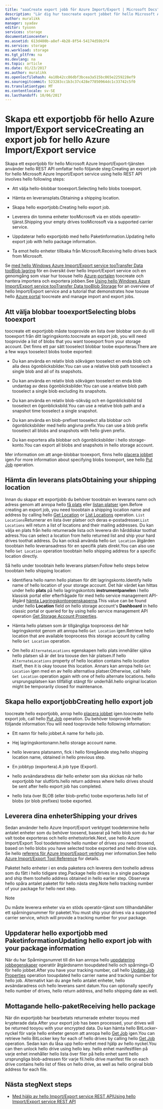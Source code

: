 ```yaml
---
title: "aaaCreate export jobb för Azure Import/Export | Microsoft Docs"
description: "Lär dig hur toocreate export jobbet för hello Microsoft Azure Import/Export service."
author: muralikk
manager: syadav
editor: tysonn
services: storage
documentationcenter: 
ms.assetid: 613d480b-a8ef-4b28-8f54-54174d59b3f4
ms.service: storage
ms.workload: storage
ms.tgt_pltfrm: na
ms.devlang: na
ms.topic: article
ms.date: 01/23/2017
ms.author: muralikk
ms.openlocfilehash: 4a10b42cc86dbf3bcea3a515bc065e2259228ef9
ms.sourcegitcommit: 523283cc1b3c37c428e77850964dc1c33742c5f0
ms.translationtype: MT
ms.contentlocale: sv-SE
ms.lasthandoff: 10/06/2017
---
```

# <a name="creating-an-export-job-for-hello-azure-importexport-service"></a><span data-ttu-id="fb4b7-103">Skapa ett exportjobb för hello Azure Import/Export service</span><span class="sxs-lookup"><span data-stu-id="fb4b7-103">Creating an export job for hello Azure Import/Export service</span></span>
<span data-ttu-id="fb4b7-104">Skapa ett exportjobb för hello Microsoft Azure Import/Export-tjänsten använder hello REST API omfattar hello följande steg:</span><span class="sxs-lookup"><span data-stu-id="fb4b7-104">Creating an export job for hello Microsoft Azure Import/Export service using hello REST API involves hello following steps:</span></span>

-   <span data-ttu-id="fb4b7-105">Att välja hello-blobbar tooexport.</span><span class="sxs-lookup"><span data-stu-id="fb4b7-105">Selecting hello blobs tooexport.</span></span>

-   <span data-ttu-id="fb4b7-106">Hämta en leveransplats.</span><span class="sxs-lookup"><span data-stu-id="fb4b7-106">Obtaining a shipping location.</span></span>

-   <span data-ttu-id="fb4b7-107">Skapa hello exportjobb.</span><span class="sxs-lookup"><span data-stu-id="fb4b7-107">Creating hello export job.</span></span>

-   <span data-ttu-id="fb4b7-108">Leverera din tomma enheter tooMicrosoft via en stöds operatör-tjänst.</span><span class="sxs-lookup"><span data-stu-id="fb4b7-108">Shipping your empty drives tooMicrosoft via a supported carrier service.</span></span>

-   <span data-ttu-id="fb4b7-109">Uppdaterar hello exportjobb med hello Paketinformation.</span><span class="sxs-lookup"><span data-stu-id="fb4b7-109">Updating hello export job with hello package information.</span></span>

-   <span data-ttu-id="fb4b7-110">Ta emot hello enheter tillbaka från Microsoft.</span><span class="sxs-lookup"><span data-stu-id="fb4b7-110">Receiving hello drives back from Microsoft.</span></span>

 <span data-ttu-id="fb4b7-111">Se [med hello Windows Azure Import/Export service tooTransfer Data tooBlob lagring](storage-import-export-service.md) för en översikt över hello Import/Export service och en genomgång som visar hur toouse hello [Azure-portalen](https://portal.azure.com/) toocreate och hantera importera och exportera jobben.</span><span class="sxs-lookup"><span data-stu-id="fb4b7-111">See [Using hello Windows Azure Import/Export service tooTransfer Data tooBlob Storage](storage-import-export-service.md) for an overview of hello Import/Export service and a tutorial that demonstrates how toouse hello [Azure portal](https://portal.azure.com/) toocreate and manage import and export jobs.</span></span>

## <a name="selecting-blobs-tooexport"></a><span data-ttu-id="fb4b7-112">Att välja blobbar tooexport</span><span class="sxs-lookup"><span data-stu-id="fb4b7-112">Selecting blobs tooexport</span></span>
 <span data-ttu-id="fb4b7-113">toocreate ett exportjobb måste tooprovide en lista över blobbar som du vill tooexport från ditt lagringskonto.</span><span class="sxs-lookup"><span data-stu-id="fb4b7-113">toocreate an export job, you will need tooprovide a list of blobs that you want tooexport from your storage account.</span></span> <span data-ttu-id="fb4b7-114">Det finns ett par sätt tooselect blobbar toobe exporteras:</span><span class="sxs-lookup"><span data-stu-id="fb4b7-114">There are a few ways tooselect blobs toobe exported:</span></span>

-   <span data-ttu-id="fb4b7-115">Du kan använda en relativ blob sökvägen tooselect en enda blob och alla dess ögonblicksbilder.</span><span class="sxs-lookup"><span data-stu-id="fb4b7-115">You can use a relative blob path tooselect a single blob and all of its snapshots.</span></span>

-   <span data-ttu-id="fb4b7-116">Du kan använda en relativ blob sökvägen tooselect en enda blob undantag av dess ögonblicksbilder.</span><span class="sxs-lookup"><span data-stu-id="fb4b7-116">You can use a relative blob path tooselect a single blob excluding its snapshots.</span></span>

-   <span data-ttu-id="fb4b7-117">Du kan använda en relativ blob-sökväg och en ögonblicksbild tid tooselect en ögonblicksbild.</span><span class="sxs-lookup"><span data-stu-id="fb4b7-117">You can use a relative blob path and a snapshot time tooselect a single snapshot.</span></span>

-   <span data-ttu-id="fb4b7-118">Du kan använda en blob-prefixet tooselect alla blobbar och ögonblicksbilder med hello angivna prefix.</span><span class="sxs-lookup"><span data-stu-id="fb4b7-118">You can use a blob prefix tooselect all blobs and snapshots with hello given prefix.</span></span>

-   <span data-ttu-id="fb4b7-119">Du kan exportera alla blobbar och ögonblicksbilder i hello storage-konto.</span><span class="sxs-lookup"><span data-stu-id="fb4b7-119">You can export all blobs and snapshots in hello storage account.</span></span>

 <span data-ttu-id="fb4b7-120">Mer information om att ange-blobbar tooexport, finns hello [placera jobbet](/rest/api/storageimportexport/jobs#Jobs_CreateOrUpdate) igen.</span><span class="sxs-lookup"><span data-stu-id="fb4b7-120">For more information about specifying blobs tooexport, see hello [Put Job](/rest/api/storageimportexport/jobs#Jobs_CreateOrUpdate) operation.</span></span>

## <a name="obtaining-your-shipping-location"></a><span data-ttu-id="fb4b7-121">Hämta din leverans plats</span><span class="sxs-lookup"><span data-stu-id="fb4b7-121">Obtaining your shipping location</span></span>
<span data-ttu-id="fb4b7-122">Innan du skapar ett exportjobb du behöver tooobtain en leverans namn och adress genom att anropa hello [få plats](https://portal.azure.com) eller [listan platser](/rest/api/storageimportexport/listlocations) igen.</span><span class="sxs-lookup"><span data-stu-id="fb4b7-122">Before creating an export job, you need tooobtain a shipping location name and address by calling hello [Get Location](https://portal.azure.com) or [List Locations](/rest/api/storageimportexport/listlocations) operation.</span></span> <span data-ttu-id="fb4b7-123">`List Locations`Returnerar en lista över platser och deras e-postadresser.</span><span class="sxs-lookup"><span data-stu-id="fb4b7-123">`List Locations` will return a list of locations and their mailing addresses.</span></span> <span data-ttu-id="fb4b7-124">Du kan välja en plats från hello returnerade lista och leverera din hårddiskar toothat adress.</span><span class="sxs-lookup"><span data-stu-id="fb4b7-124">You can select a location from hello returned list and ship your hard drives toothat address.</span></span> <span data-ttu-id="fb4b7-125">Du kan också använda hello `Get Location` åtgärden tooobtain hello leveransadress för en specifik plats direkt.</span><span class="sxs-lookup"><span data-stu-id="fb4b7-125">You can also use hello `Get Location` operation tooobtain hello shipping address for a specific location directly.</span></span>

<span data-ttu-id="fb4b7-126">Så hello under tooobtain hello leverans platsen:</span><span class="sxs-lookup"><span data-stu-id="fb4b7-126">Follow hello steps below tooobtain hello shipping location:</span></span>

-   <span data-ttu-id="fb4b7-127">Identifiera hello namn hello platsen för ditt lagringskonto.</span><span class="sxs-lookup"><span data-stu-id="fb4b7-127">Identify hello name of hello location of your storage account.</span></span> <span data-ttu-id="fb4b7-128">Det här värdet kan hittas under hello **plats** på hello lagringskontots **instrumentpanelen** i hello klassisk portal eller efterfrågade för med hello service management API-åtgärd [hämta Lagringskontoegenskaperna](/rest/api/storagerp/storageaccounts#StorageAccounts_GetProperties).</span><span class="sxs-lookup"><span data-stu-id="fb4b7-128">This value can be found under hello **Location** field on hello storage account's **Dashboard** in hello classic portal or queried for by using hello service management API operation [Get Storage Account Properties](/rest/api/storagerp/storageaccounts#StorageAccounts_GetProperties).</span></span>

-   <span data-ttu-id="fb4b7-129">Hämta hello platsen som är tillgängliga tooprocess det här lagringskontot genom att anropa hello `Get Location` igen.</span><span class="sxs-lookup"><span data-stu-id="fb4b7-129">Retrieve hello location that are available tooprocess this storage account by calling hello `Get Location` operation.</span></span>

-   <span data-ttu-id="fb4b7-130">Om hello `AlternateLocations` egenskapen hello plats innehåller själva hello platsen så är det bra toouse den här platsen.</span><span class="sxs-lookup"><span data-stu-id="fb4b7-130">If hello `AlternateLocations` property of hello location contains hello location itself, then it is okay toouse this location.</span></span> <span data-ttu-id="fb4b7-131">Annars kan anropa hello `Get Location` igen med en av hello alternativa platser.</span><span class="sxs-lookup"><span data-stu-id="fb4b7-131">Otherwise, call hello `Get Location` operation again with one of hello alternate locations.</span></span> <span data-ttu-id="fb4b7-132">hello ursprungsplatsen kan tillfälligt stängt för underhåll.</span><span class="sxs-lookup"><span data-stu-id="fb4b7-132">hello original location might be temporarily closed for maintenance.</span></span>

## <a name="creating-hello-export-job"></a><span data-ttu-id="fb4b7-133">Skapa hello exportjobb</span><span class="sxs-lookup"><span data-stu-id="fb4b7-133">Creating hello export job</span></span>
 <span data-ttu-id="fb4b7-134">toocreate hello exportjobb, anrop hello [placera jobbet](/rest/api/storageimportexport/jobs#Jobs_CreateOrUpdate) igen.</span><span class="sxs-lookup"><span data-stu-id="fb4b7-134">toocreate hello export job, call hello [Put Job](/rest/api/storageimportexport/jobs#Jobs_CreateOrUpdate) operation.</span></span> <span data-ttu-id="fb4b7-135">Du behöver tooprovide hello följande information:</span><span class="sxs-lookup"><span data-stu-id="fb4b7-135">You will need tooprovide hello following information:</span></span>

-   <span data-ttu-id="fb4b7-136">Ett namn för hello jobbet.</span><span class="sxs-lookup"><span data-stu-id="fb4b7-136">A name for hello job.</span></span>

-   <span data-ttu-id="fb4b7-137">Hej lagringskontonamn.</span><span class="sxs-lookup"><span data-stu-id="fb4b7-137">hello storage account name.</span></span>

-   <span data-ttu-id="fb4b7-138">hello leverans platsnamn, fick i hello föregående steg.</span><span class="sxs-lookup"><span data-stu-id="fb4b7-138">hello shipping location name, obtained in hello previous step.</span></span>

-   <span data-ttu-id="fb4b7-139">En jobbtyp (exportera).</span><span class="sxs-lookup"><span data-stu-id="fb4b7-139">A job type (Export).</span></span>

-   <span data-ttu-id="fb4b7-140">hello avsändaradress där hello enheter som ska skickas när hello exportjobb har slutförts.</span><span class="sxs-lookup"><span data-stu-id="fb4b7-140">hello return address where hello drives should be sent after hello export job has completed.</span></span>

-   <span data-ttu-id="fb4b7-141">hello lista över BLOB (eller blob-prefix) toobe exporteras.</span><span class="sxs-lookup"><span data-stu-id="fb4b7-141">hello list of blobs (or blob prefixes) toobe exported.</span></span>

## <a name="shipping-your-drives"></a><span data-ttu-id="fb4b7-142">Leverera dina enheter</span><span class="sxs-lookup"><span data-stu-id="fb4b7-142">Shipping your drives</span></span>
 <span data-ttu-id="fb4b7-143">Sedan använder hello Azure Import/Export verktyget toodetermine hello antalet enheter som du behöver toosend, baserat på hello blob som du har valt toobe exporteras och hello enhetsstorlek.</span><span class="sxs-lookup"><span data-stu-id="fb4b7-143">Next, use hello Azure Import/Export Tool toodetermine hello number of drives you need toosend, based on hello blobs you have selected toobe exported and hello drive size.</span></span> <span data-ttu-id="fb4b7-144">Se hello [referens för Azure Import/Export verktyg](storage-import-export-tool-how-to-v1.md) mer information.</span><span class="sxs-lookup"><span data-stu-id="fb4b7-144">See hello [Azure Import/Export Tool Reference](storage-import-export-tool-how-to-v1.md) for details.</span></span>

 <span data-ttu-id="fb4b7-145">Paketet hello enheter i en enda paketera och leverera dem toohello adress som du fått i hello tidigare steg.</span><span class="sxs-lookup"><span data-stu-id="fb4b7-145">Package hello drives in a single package and ship them toohello address obtained in hello earlier step.</span></span> <span data-ttu-id="fb4b7-146">Observera hello spåra antalet paketet för hello nästa steg.</span><span class="sxs-lookup"><span data-stu-id="fb4b7-146">Note hello tracking number of your package for hello next step.</span></span>

> [!NOTE]
>  <span data-ttu-id="fb4b7-147">Du måste leverera enheter via en stöds operatör-tjänst som tillhandahåller ett spårningsnummer för paketet.</span><span class="sxs-lookup"><span data-stu-id="fb4b7-147">You must ship your drives via a supported carrier service, which will provide a tracking number for your package.</span></span>

## <a name="updating-hello-export-job-with-your-package-information"></a><span data-ttu-id="fb4b7-148">Uppdaterar hello exportjobb med Paketinformation</span><span class="sxs-lookup"><span data-stu-id="fb4b7-148">Updating hello export job with your package information</span></span>
 <span data-ttu-id="fb4b7-149">När du har Spårningsnumret till din kan anropa hello [uppdatering jobbegenskaper](/rest/api/storageimportexport/jobs#Jobs_Update) operatör åtgärdsnamn tooupdated hello och spårnings-ID för hello jobbet.</span><span class="sxs-lookup"><span data-stu-id="fb4b7-149">After you have your tracking number, call hello [Update Job Properties](/rest/api/storageimportexport/jobs#Jobs_Update) operation tooupdated hello carrier name and tracking number for hello job.</span></span> <span data-ttu-id="fb4b7-150">Alternativt kan du ange hello antalet enheter, hello avsändaradress och hello leverans samt datum.</span><span class="sxs-lookup"><span data-stu-id="fb4b7-150">You can optionally specify hello number of drives, hello return address, and hello shipping date as well.</span></span>

## <a name="receiving-hello-package"></a><span data-ttu-id="fb4b7-151">Mottagande hello-paket</span><span class="sxs-lookup"><span data-stu-id="fb4b7-151">Receiving hello package</span></span>
 <span data-ttu-id="fb4b7-152">När din exportjobb har bearbetats returnerade enheter tooyou med krypterade data.</span><span class="sxs-lookup"><span data-stu-id="fb4b7-152">After your export job has been processed, your drives will be returned tooyou with your encrypted data.</span></span> <span data-ttu-id="fb4b7-153">Du kan hämta hello BitLocker-nyckel för varje hello enheter genom att anropa hello [Get Job](/rest/api/storageimportexport/jobs#Jobs_Get) igen.</span><span class="sxs-lookup"><span data-stu-id="fb4b7-153">You can retrieve hello BitLocker key for each of hello drives by calling hello [Get Job](/rest/api/storageimportexport/jobs#Jobs_Get) operation.</span></span> <span data-ttu-id="fb4b7-154">Sedan kan du låsa upp hello-enhet med hjälp av hello nyckel.</span><span class="sxs-lookup"><span data-stu-id="fb4b7-154">You can then unlock hello drive using hello key.</span></span> <span data-ttu-id="fb4b7-155">hello enhet manifestfilen på varje enhet innehåller hello lista över filer på hello enhet samt hello ursprungliga blob-adressen för varje fil.</span><span class="sxs-lookup"><span data-stu-id="fb4b7-155">hello drive manifest file on each drive contains hello list of files on hello drive, as well as hello original blob address for each file.</span></span>

## <a name="next-steps"></a><span data-ttu-id="fb4b7-156">Nästa steg</span><span class="sxs-lookup"><span data-stu-id="fb4b7-156">Next steps</span></span>

* [<span data-ttu-id="fb4b7-157">Med hjälp av hello Import/Export service REST API</span><span class="sxs-lookup"><span data-stu-id="fb4b7-157">Using hello Import/Export service REST API</span></span>](storage-import-export-using-the-rest-api.md)
